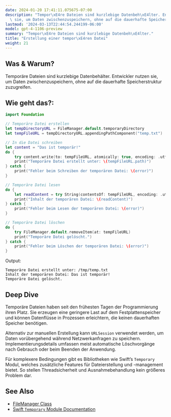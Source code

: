 ```yaml
---
date: 2024-01-20 17:41:11.075675-07:00
description: "Tempor\xE4re Dateien sind kurzlebige Datenbeh\xE4lter. Entwickler nutzen\
  \ sie, um Daten zwischenzuspeichern, ohne auf die dauerhafte Speicherstruktur zuzugreifen."
lastmod: '2024-03-13T22:44:54.244199-06:00'
model: gpt-4-1106-preview
summary: "Tempor\xE4re Dateien sind kurzlebige Datenbeh\xE4lter."
title: "Erstellung einer tempor\xE4ren Datei"
weight: 21
---
```


## Was & Warum?
Temporäre Dateien sind kurzlebige Datenbehälter. Entwickler nutzen sie, um Daten zwischenzuspeichern, ohne auf die dauerhafte Speicherstruktur zuzugreifen.

## Wie geht das?:

```Swift
import Foundation

// Temporäre Datei erstellen
let tempDirectoryURL = FileManager.default.temporaryDirectory
let tempFileURL = tempDirectoryURL.appendingPathComponent("temp.txt")

// In die Datei schreiben
let content = "Das ist temporär!"
do {
    try content.write(to: tempFileURL, atomically: true, encoding: .utf8)
    print("Temporäre Datei erstellt unter: \(tempFileURL.path)")
} catch {
    print("Fehler beim Schreiben der temporären Datei: \(error)")
}

// Temporäre Datei lesen
do {
    let readContent = try String(contentsOf: tempFileURL, encoding: .utf8)
    print("Inhalt der temporären Datei: \(readContent)")
} catch {
    print("Fehler beim Lesen der temporären Datei: \(error)")
}

// Temporäre Datei löschen
do {
    try FileManager.default.removeItem(at: tempFileURL)
    print("Temporäre Datei gelöscht.")
} catch {
    print("Fehler beim Löschen der temporären Datei: \(error)")
}
```

Output:
```
Temporäre Datei erstellt unter: /tmp/temp.txt
Inhalt der temporären Datei: Das ist temporär!
Temporäre Datei gelöscht.
```

## Deep Dive
Temporäre Dateien haben seit den frühesten Tagen der Programmierung ihren Platz. Sie erzeugen eine geringere Last auf dem Festplattenspeicher und können Datenflüsse in Prozessen erleichtern, die keinen dauerhaften Speicher benötigen.

Alternativ zur manuellen Erstellung kann `URLSession` verwendet werden, um Daten vorübergehend während Netzwerkanfragen zu speichern. Implementierungsdetails umfassen meist automatische Löschvorgänge nach Gebrauch oder beim Beenden der Anwendung.

Für komplexere Bedingungen gibt es Bibliotheken wie Swift’s `Temporary` Modul, welches zusätzliche Features für Dateierstellung und -management bietet. So stellen Threadsicherheit und Ausnahmebehandlung kein größeres Problem dar.

## See Also
- [FileManager Class](https://developer.apple.com/documentation/foundation/filemanager)
- [Swift `Temporary` Module Documentation](https://github.com/JohnSundell/Files)

